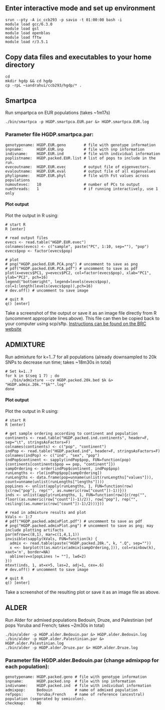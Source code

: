 ## Enter interactive mode and set up environment
```
srun --pty -A ic_ccb293 -p savio -t 01:00:00 bash -i
module load gcc/6.3.0
module load gsl
module load openblas
module load fftw
module load r/3.5.1
```

## Copy data files and executables to your home directory
```
cd
mkdir hgdp && cd hgdp
cp -rpL ~sandrahui/ccb293/hgdp/* .
```

## Smartpca
Run smpartpca on EUR populations (takes ~1m17s)
```
./bin/smartpca -p HGDP.smartpca.EUR.par &> HGDP.smartpca.EUR.log
```
### Parameter file HGDP.smartpca.par:
```
genotypename: HGDP.EUR.geno        # file with genotype information
snpname:      HGDP.EUR.snp         # file with snp information
indivname:    HGDP.EUR.ind         # file with individual information
poplistname:  HGDP.packed.EUR.list # list of pops to include in the run.
evecoutname:  HGDP.EUR.evec        # output file of eigenvectors.
evaloutname:  HGDP.EUR.eval        # output file of all eigenvalues
phylipname:   HGDP.EUR.phyl        # file with Fst values across populations
numoutevec:   10                   # number of PCs to output
numthreads:   1                    # if running interactively, use 1 only
```

#### Plot output
Plot the output in R using:
```
# start R 
R [enter]

# read output files
evecs <- read.table("HGDP.EUR.evec")
colnames(evecs) <- c("sample", paste("PC", 1:10, sep=""), "pop")
evecs$pop <- factor(evecs$pop)

# plot
# png("HGDP.packed.EUR.PCA.png") # uncomment to save as png
# pdf("HGDP.packed.EUR.PCA.pdf") # uncomment to save as pdf
plot(x=evecs$PC1, y=evecs$PC2, col=factor(evecs$pop), xlab="PC1", ylab="PC2", pch=16)
legend("bottomright", legend=levels(evecs$pop), col=1:length(levels(evecs$pop)),pch=16)
# dev.off() # uncomment to save image

# quit R
q() [enter]
```
Take a screenshot of the output or save it as an image file directly from R (uncomment appropriate lines above). This file can then be copied back to your computer using scp/sftp. [Instructions can be found on the BRC website](http://research-it.berkeley.edu/services/high-performance-computing/transferring-data)


## ADMIXTURE
Run admixture for k=1..7 for all populations (already downsampled to 20k SNPs to decrease run time; takes ~18m30s in total)
```
# Set k=1..7
for k in $(seq 1 7) ; do
  ./bin/admixture --cv HGDP.packed.20k.bed $k &> "HGDP.admix.20k.""$k"".log"
done
```

#### Plot output
Plot the output in R using:
```
# start R 
R [enter]

# get sample ordering according to continent and population
continents <- read.table("HGDP.packed.ind.continents", header=F, sep="\t", stringsAsFactors=F)
colnames(continents) <- c("pop", "continent")
indPop <- read.table("HGDP.packed.ind", header=F, stringsAsFactors=F)
colnames(indPop) <- c("ind", "sex", "pop")
indPop$continent <- sapply(indPop$pop, FUN=function(pop) {continents[continents$pop == pop, "continent"]})
sampOrdering <- order(indPop$continent, indPop$pop)
runLengths <- rle(indPop$pop[sampOrdering])
runLengths <- data.frame(pop=unname(unlist(runLengths["values"])), count=unname(unlist(runLengths["lengths"])))
popLines <- unlist(apply(runLengths, 1, FUN=function(row){c(row["pop"], rep("", as.numeric(row["count"])-1))}))
inds <- unlist(apply(runLengths, 1, FUN=function(row){c(rep("", floor((as.numeric(row["count"])-1)/2)), row["pop"], rep("", ceiling((as.numeric(row["count"])-1)/2)))}))

# read in admixture results and plot
kVals <- 1:7
# pdf("HGDP.packed.admixPlot.pdf") # uncomment to save as pdf
# png("HGDP.packed.admixPlot.png") # uncomment to save as png; may include plotting artifacts
par(mfrow=c(8,1), mar=c(1,4,1,1))
invisible(sapply(kVals, FUN=function(k) {
  admix <- read.table(paste("HGDP.packed.20k.", k, ".Q", sep=""))
  x <<- barplot(t(as.matrix(admix[sampOrdering,])), col=rainbow(k), xaxt='n', border=NA)
  abline(v=x[popLines != ""], lwd=2)
}))
mtext(inds, 1, at=x+5, las=2, adj=1, cex=.6)
# dev.off() # uncomment to save image

# quit R
q() [enter]
```
Take a screenshot of the resulting plot or save it as an image file as above.


## ALDER
Run Alder for admixed populations Bedouin, Druze, and Palestinian (ref pops Yoruba and French; takes ~2m30s in total)
```
./bin/alder -p HGDP.alder.Bedouin.par &> HGDP.alder.Bedouin.log
./bin/alder -p HGDP.alder.Palestinian.par &> HGDP.alder.Palestinian.log
./bin/alder -p HGDP.alder.Druze.par &> HGDP.alder.Druze.log
```
### Parameter file HGDP.alder.Bedouin.par (change admixpop for each population):
```
genotypename: HGDP.packed.geno # file with genotype information
snpname:      HGDP.packed.snp  # file with snp information
indivname:    HGDP.packed.ind  # file with individual information
admixpop:     Bedouin          # name of admixed population
refpops:      Yoruba;French    # name of reference (ancestral) population (seperated by semicolon).
checkmap:     NO
```
